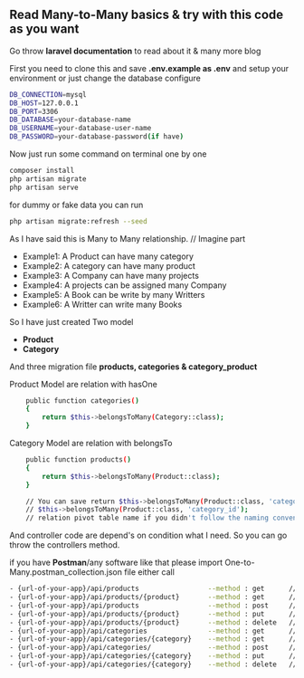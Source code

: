 ## Read Many-to-Many basics & try with this code as you want

Go throw **laravel documentation** to read about it & many more blog

First you need to clone this and save **.env.example as .env** and setup your environment or just change the database configure

```sh
DB_CONNECTION=mysql
DB_HOST=127.0.0.1
DB_PORT=3306
DB_DATABASE=your-database-name
DB_USERNAME=your-database-user-name
DB_PASSWORD=your-database-password(if have)
```

Now just run some command on terminal one by one

```sh
composer install
php artisan migrate
php artisan serve
```

for dummy or fake data you can run
```sh
php artisan migrate:refresh --seed
```

As I have said this is Many to Many relationship. // Imagine part
- Example1: A Product can have many category
- Example2: A category can have many product
- Example3: A Company can have many projects
- Example4: A projects can be assigned many Company
- Example5: A Book can be write by many Writters
- Example6: A Writter can write many Books

So I have just created Two model
- **Product**
- **Category**

And three migration file **products, categories & category_product**

Product Model are relation with hasOne

```sh
    public function categories()
    {
        return $this->belongsToMany(Category::class);
    }
```

Category Model are relation with belongsTo

```sh
    public function products()
    {
        return $this->belongsToMany(Product::class);
    }

    // You can save return $this->belongsToMany(Product::class, 'category_id');
    // $this->belongsToMany(Product::class, 'category_id');
    // relation pivot table name if you didn't follow the naming convention 
```

And controller code are depend's on condition what I need. So you can go throw the controllers method.

if you have **Postman**/any software like that please import One-to-Many.postman_collection.json file either call
```sh
- {url-of-your-app}/api/products                 --method : get      // get all product with categories list
- {url-of-your-app}/api/products/{product}       --method : get      // get single product with categories list
- {url-of-your-app}/api/products                 --method : post     // insert product details & category
- {url-of-your-app}/api/products/{product}       --method : put      // update product details & category
- {url-of-your-app}/api/products/{product}       --method : delete   // delete product and remove category relations 
- {url-of-your-app}/api/categories               --method : get      // get all category 
- {url-of-your-app}/api/categories/{category}    --method : get      // get all product under the category
- {url-of-your-app}/api/categories/              --method : post     // create category
- {url-of-your-app}/api/categories/{category}    --method : put      // update category by category/id
- {url-of-your-app}/api/categories/{category}    --method : delete   // delete category by category/id
```